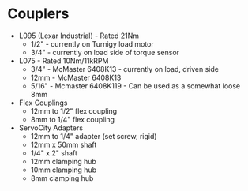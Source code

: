 # Couplers

 * L095 (Lexar Industrial) - Rated 21Nm
   * 1/2" - currently on Turnigy load motor
   * 3/4" - currently on load side of torque sensor
 * L075 - Rated 10Nm/11kRPM
   * 3/4" - McMaster 6408K13 - currently on load, driven side
   * 12mm - McMaster 6408K13
   * 5/16" - Mcmaster 6408K119 - Can be used as a somewhat loose 8mm
 * Flex Couplings
   * 12mm to 1/2" flex coupling
   * 8mm to 1/4" flex coupling
 * ServoCity Adapters
   * 12mm to 1/4" adapter (set screw, rigid)
   * 12mm x 50mm shaft
   * 1/4" x 2" shaft
   * 12mm clamping hub
   * 10mm clamping hub
   * 8mm clamping hub
